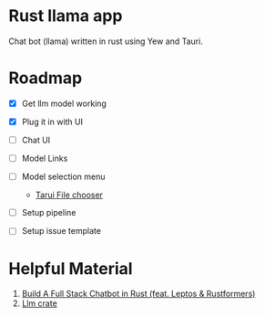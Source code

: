 # Rust llama app

Chat bot (llama) written in rust using Yew and Tauri.

# Roadmap

- [x] Get llm model working
- [x] Plug it in with UI
- [ ] Chat UI
- [ ] Model Links
- [ ] Model selection menu
  - [Tarui File chooser](https://docs.rs/tauri-api/latest/tauri_api/dialog/fn.select.html)
- [ ] Setup pipeline
- [ ] Setup issue template


# Helpful Material

1. [Build A Full Stack Chatbot in Rust (feat. Leptos & Rustformers)](https://www.youtube.com/watch?v=vAjle3c9Xqc)
2. [Llm crate](https://github.com/rustformers/llm)

